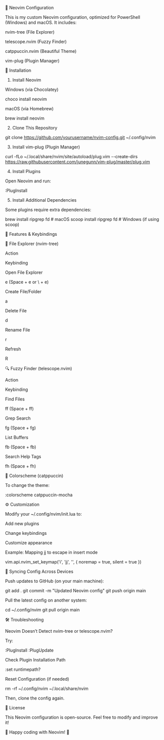 🌟 Neovim Configuration

This is my custom Neovim configuration, optimized for PowerShell (Windows) and macOS. It includes:

nvim-tree (File Explorer)

telescope.nvim (Fuzzy Finder)

catppuccin.nvim (Beautiful Theme)

vim-plug (Plugin Manager)

🚀 Installation

1. Install Neovim

Windows (via Chocolatey)

choco install neovim

macOS (via Homebrew)

brew install neovim

2. Clone This Repository

git clone https://github.com/yourusername/nvim-config.git ~/.config/nvim

3. Install vim-plug (Plugin Manager)

curl -fLo ~/.local/share/nvim/site/autoload/plug.vim --create-dirs \
     https://raw.githubusercontent.com/junegunn/vim-plug/master/plug.vim

4. Install Plugins

Open Neovim and run:

:PlugInstall

5. Install Additional Dependencies

Some plugins require extra dependencies:

brew install ripgrep fd   # macOS
scoop install ripgrep fd  # Windows (if using scoop)

🎨 Features & Keybindings

📂 File Explorer (nvim-tree)

Action

Keybinding

Open File Explorer

<leader>e (Space + e or \ + e)

Create File/Folder

a

Delete File

d

Rename File

r

Refresh

R

🔍 Fuzzy Finder (telescope.nvim)

Action

Keybinding

Find Files

<leader>ff (Space + ff)

Grep Search

<leader>fg (Space + fg)

List Buffers

<leader>fb (Space + fb)

Search Help Tags

<leader>fh (Space + fh)

🎨 Colorscheme (catppuccin)

To change the theme:

:colorscheme catppuccin-mocha

⚙️ Customization

Modify your ~/.config/nvim/init.lua to:

Add new plugins

Change keybindings

Customize appearance

Example: Mapping jj to escape in insert mode

vim.api.nvim_set_keymap('i', 'jj', '<Esc>', { noremap = true, silent = true })

🔄 Syncing Config Across Devices

Push updates to GitHub (on your main machine):

git add .
git commit -m "Updated Neovim config"
git push origin main

Pull the latest config on another system:

cd ~/.config/nvim
git pull origin main

🛠 Troubleshooting

Neovim Doesn’t Detect nvim-tree or telescope.nvim?

Try:

:PlugInstall
:PlugUpdate

Check Plugin Installation Path

:set runtimepath?

Reset Configuration (if needed)

rm -rf ~/.config/nvim ~/.local/share/nvim

Then, clone the config again.

📜 License

This Neovim configuration is open-source. Feel free to modify and improve it!

🚀 Happy coding with Neovim! 🎉

